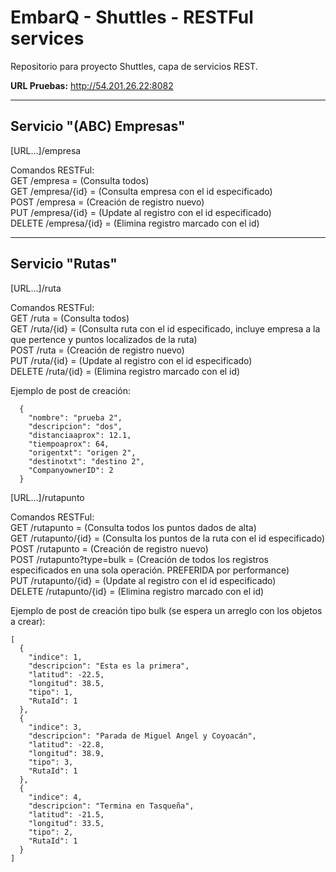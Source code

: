 EmbarQ - Shuttles - RESTFul services
======

Repositorio para proyecto Shuttles, capa de servicios REST.

**URL Pruebas:** http://54.201.26.22:8082

-------

Servicio "(ABC) Empresas"
-------------------------
[URL...]/empresa

Comandos RESTFul:   
GET /empresa = (Consulta todos)  
GET /empresa/{id} = (Consulta empresa con el id especificado)  
POST /empresa = (Creación de registro nuevo)  
PUT /empresa/{id} = (Update al registro con el id especificado)  
DELETE /empresa/{id} = (Elimina registro marcado con el id)  

---------

Servicio "Rutas"
-------------------------
[URL...]/ruta

Comandos RESTFul:   
GET /ruta = (Consulta todos)  
GET /ruta/{id} = (Consulta ruta con el id especificado, incluye empresa a la que pertence y puntos localizados de la ruta)  
POST /ruta = (Creación de registro nuevo)  
PUT /ruta/{id} = (Update al registro con el id especificado)  
DELETE /ruta/{id} = (Elimina registro marcado con el id)  

Ejemplo de post de creación:

      {
        "nombre": "prueba 2",
        "descripcion": "dos",
        "distanciaaprox": 12.1,
        "tiempoaprox": 64,
        "origentxt": "origen 2",
        "destinotxt": "destino 2",
        "CompanyownerID": 2
      }

[URL...]/rutapunto

Comandos RESTFul:   
GET /rutapunto = (Consulta todos los puntos dados de alta)  
GET /rutapunto/{id} = (Consulta los puntos de la ruta con el id especificado)  
POST /rutapunto = (Creación de registro nuevo)  
POST /rutapunto?type=bulk = (Creación de todos los registros especificados en una sola operación. PREFERIDA por performance)  
PUT /rutapunto/{id} = (Update al registro con el id especificado)  
DELETE /rutapunto/{id} = (Elimina registro marcado con el id) 

Ejemplo de post de creación tipo bulk (se espera un arreglo con los objetos a crear):

    [
      {
        "indice": 1,
        "descripcion": "Esta es la primera",
        "latitud": -22.5,
        "longitud": 38.5,
        "tipo": 1,
        "RutaId": 1
      },
      {
        "indice": 3,
        "descripcion": "Parada de Miguel Angel y Coyoacán",
        "latitud": -22.8,
        "longitud": 38.9,
        "tipo": 3,
        "RutaId": 1
      },
      {
        "indice": 4,
        "descripcion": "Termina en Tasqueña",
        "latitud": -21.5,
        "longitud": 33.5,
        "tipo": 2,
        "RutaId": 1
      }
    ]